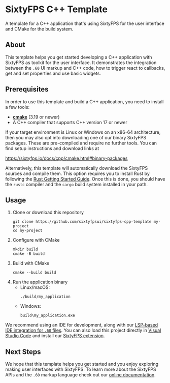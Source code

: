 # SixtyFPS C++ Template

A template for a C++ application that's using SixtyFPS for the user interface and CMake for the build system.

## About

This template helps you get started developing a C++ application with SixtyFPS as toolkit
for the user interface. It demonstrates the integration between the `.60` UI markup and
C++ code, how to trigger react to callbacks, get and set properties and use basic widgets.

## Prerequisites

In order to use this template and build a C++ application, you need to install a few tools:

  * **[cmake](https://cmake.org/download/)** (3.19 or newer)
  * A C++ compiler that supports C++ version 17 or newer

If your target environment is Linux or Windows on an x86-64 architecture, then you may also opt into downloading one of our binary SixtyFPS packages. These are pre-compiled and require no further tools. You can find setup instructions and download links at

<https://sixtyfps.io/docs/cpp/cmake.html#binary-packages>

Alternatively, this template will automatically download the SixtyFPS sources and compile them. This option requires you to install Rust by following the [Rust Getting Started Guide](https://www.rust-lang.org/learn/get-started). Once this is done, you should have the ```rustc``` compiler and the ```cargo``` build system installed in your path.

## Usage

1. Clone or download this repository
    ```
    git clone https://github.com/sixtyfpsui/sixtyfps-cpp-template my-project
    cd my-project
    ```
2. Configure with CMake
   ```
   mkdir build
   cmake -B build
   ```
3. Build with CMake
   ```
   cmake --build build
   ```
4. Run the application binary
    * Linux/macOS:
        ```
        ./build/my_application
        ```
    * Windows:
        ```
        build\my_application.exe
        ```

We recommend using an IDE for development, along with our [LSP-based IDE integration for `.60` files](https://github.com/sixtyfpsui/sixtyfps/blob/master/tools/lsp/README.md). You can also load this project directly in [Visual Studio Code](https://code.visualstudio.com) and install our [SixtyFPS extension](https://marketplace.visualstudio.com/items?itemName=SixtyFPS.sixtyfps-vscode).

## Next Steps

We hope that this template helps you get started and you enjoy exploring making user interfaces with SixtyFPS. To learn more
about the SixtyFPS APIs and the `.60` markup language check out our [online documentation](https://sixtyfps.io/docs/cpp/).